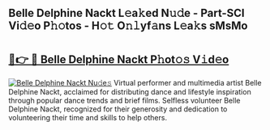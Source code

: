 ## Belle Delphine Nackt L𝚎a𝚔ed N𝚞𝚍e - Part-SCI Vi𝚍𝚎o P𝚑𝚘tos - H𝚘𝚝 O𝚗𝚕yf𝚊ns L𝚎a𝚔s sMsMo

# <h2><a href="http://kf388ib.oniu.top/?m=Belle+Delphine+Nackt">🔗👉 🔴 Belle Delphine Nackt P𝚑ot𝚘𝚜 V𝚒d𝚎o</a></h2>

[![Belle Delphine Nackt Nu𝚍e𝚜](https://i.imgur.com/0qMVB7G.gif)](http://kf388ib.oniu.top/?m=Belle+Delphine+Nackt)
Virtual performer and multimedia artist Belle Delphine Nackt, acclaimed for distributing dance and lifestyle inspiration through popular dance trends and brief films. Selfless volunteer Belle Delphine Nackt, recognized for their generosity and dedication to volunteering their time and skills to help others.  
